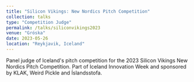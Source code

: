```yaml
---
title: "Silicon Vikings: New Nordics Pitch Competition"
collection: talks
type: "Competition Judge"
permalink: /talks/siliconvikings2023
venue: "Gróska"
date: 2023-05-26
location: "Reykjavik, Iceland"
---
```


Panel judge of Iceland's pitch competition for the 2023 Silicon Vikings New Nordics Pitch Competition. Part of Iceland Innovation Week and sponsored by KLAK, Weird Pickle and Íslandsstofa.